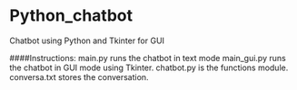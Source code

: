 # Python_chatbot
Chatbot using Python and Tkinter for GUI

####Instructions:
main.py runs the chatbot in text mode
main_gui.py runs the chatbot in GUI mode using Tkinter.
chatbot.py is the functions module.
conversa.txt stores the conversation.
